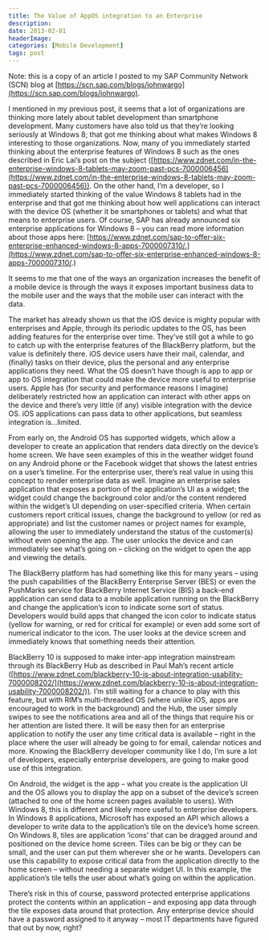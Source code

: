 ```yaml
---
title: The Value of AppOS integration to an Enterprise
description: 
date: 2013-02-01
headerImage: 
categories: [Mobile Development]
tags: post
---
```


Note: this is a copy of an article I posted to my SAP Community Network (SCN) blog at [https://scn.sap.com/blogs/johnwargo](https://scn.sap.com/blogs/johnwargo).

I mentioned in my previous post, it seems that a lot of organizations are thinking more lately about tablet development than smartphone development. Many customers have also told us that they’re looking seriously at Windows 8; that got me thinking about what makes Windows 8 interesting to those organizations. Now, many of you immediately started thinking about the enterprise features of Windows 8 such as the ones described in Eric Lai’s post on the subject ([https://www.zdnet.com/in-the-enterprise-windows-8-tablets-may-zoom-past-pcs-7000006456](https://www.zdnet.com/in-the-enterprise-windows-8-tablets-may-zoom-past-pcs-7000006456)). On the other hand, I’m a developer, so I immediately started thinking of the value Windows 8 tablets had in the enterprise and that got me thinking about how well applications can interact with the device OS (whether it be smartphones or tablets) and what that means to enterprise users. Of course, SAP has already announced six enterprise applications for Windows 8 – you can read more information about those apps here: [https://www.zdnet.com/sap-to-offer-six-enterprise-enhanced-windows-8-apps-7000007310/.](https://www.zdnet.com/sap-to-offer-six-enterprise-enhanced-windows-8-apps-7000007310/.)

It seems to me that one of the ways an organization increases the benefit of a mobile device is through the ways it exposes important business data to the mobile user and the ways that the mobile user can interact with the data.

The market has already shown us that the iOS device is mighty popular with enterprises and Apple, through its periodic updates to the OS, has been adding features for the enterprise over time. They’ve still got a while to go to catch up with the enterprise features of the BlackBerry platform, but the value is definitely there. iOS device users have their mail, calendar, and (finally) tasks on their device, plus the personal and any enterprise applications they need. What the OS doesn’t have though is app to app or app to OS integration that could make the device more useful to enterprise users. Apple has (for security and performance reasons I imagine) deliberately restricted how an application can interact with other apps on the device and there’s very little (if any) visible integration with the device OS. iOS applications can pass data to other applications, but seamless integration is…limited.

From early on, the Android OS has supported widgets, which allow a developer to create an application that renders data directly on the device’s home screen. We have seen examples of this in the weather widget found on any Android phone or the Facebook widget that shows the latest entries on a user’s timeline. For the enterprise user, there’s real value in using this concept to render enterprise data as well. Imagine an enterprise sales application that exposes a portion of the application’s UI as a widget; the widget could change the background color and/or the content rendered within the widget’s UI depending on user-specified criteria. When certain customers report critical issues, change the background to yellow (or red as appropriate) and list the customer names or project names for example, allowing the user to immediately understand the status of the customer(s) without even opening the app. The user unlocks the device and can immediately see what’s going on – clicking on the widget to open the app and viewing the details.

The BlackBerry platform has had something like this for many years – using the push capabilities of the BlackBerry Enterprise Server (BES) or even the PushMarks service for BlackBerry Internet Service (BIS) a back-end application can send data to a mobile application running on the BlackBerry and change the application’s icon to indicate some sort of status. Developers would build apps that changed the icon color to indicate status (yellow for warning, or red for critical for example) or even add some sort of numerical indicator to the icon. The user looks at the device screen and immediately knows that something needs their attention.

BlackBerry 10 is supposed to make inter-app integration mainstream through its BlackBerry Hub as described in Paul Mah’s recent article ([https://www.zdnet.com/blackberry-10-is-about-integration-usability-7000008202/](https://www.zdnet.com/blackberry-10-is-about-integration-usability-7000008202/)). I’m still waiting for a chance to play with this feature, but with RIM’s multi-threaded OS (where unlike iOS, apps are encouraged to work in the background) and the Hub, the user simply swipes to see the notifications area and all of the things that require his or her attention are listed there. It will be easy then for an enterprise application to notify the user any time critical data is available – right in the place where the user will already be going to for email, calendar notices and more. Knowing the BlackBerry developer community like I do, I’m sure a lot of developers, especially enterprise developers, are going to make good use of this integration.

On Android, the widget is the app – what you create is the application UI and the OS allows you to display the app on a subset of the device’s screen (attached to one of the home screen pages available to users). With Windows 8, this is different and likely more useful to enterprise developers. In Windows 8 applications, Microsoft has exposed an API which allows a developer to write data to the application’s tile on the device’s home screen. On Windows 8, tiles are application ‘icons’ that can be dragged around and positioned on the device home screen. Tiles can be big or they can be small, and the user can put them wherever she or he wants. Developers can use this capability to expose critical data from the application directly to the home screen – without needing a separate widget UI. In this example, the application’s tile tells the user about what’s going on within the application.

There’s risk in this of course, password protected enterprise applications protect the contents within an application – and exposing app data through the tile exposes data around that protection. Any enterprise device should have a password assigned to it anyway – most IT departments have figured that out by now, right?